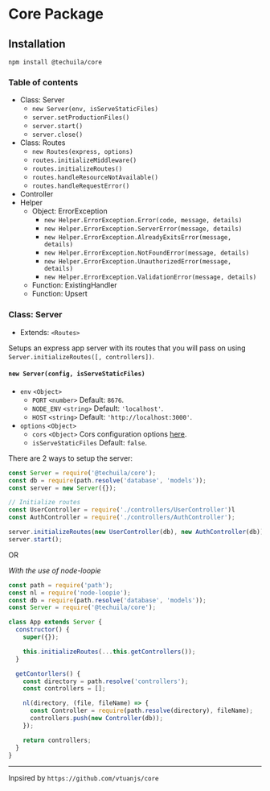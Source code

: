 # Core Package

## Installation

`npm install @techuila/core`

### Table of contents

- Class: Server
  - `new Server(env, isServeStaticFiles)`
  - `server.setProductionFiles()`
  - `server.start()`
  - `server.close()`
- Class: Routes
  - `new Routes(express, options)`
  - `routes.initializeMiddleware()`
  - `routes.initializeRoutes()`
  - `routes.handleResourceNotAvailable()`
  - `routes.handleRequestError()`
- Controller
- Helper
  - Object: ErrorException
    - `new Helper.ErrorException.Error(code, message, details)`
    - `new Helper.ErrorException.ServerError(message, details)`
    - `new Helper.ErrorException.AlreadyExitsError(message, details)`
    - `new Helper.ErrorException.NotFoundError(message, details)`
    - `new Helper.ErrorException.UnauthorizedError(message, details)`
    - `new Helper.ErrorException.ValidationError(message, details)`
  - Function: ExistingHandler
  - Function: Upsert

### Class: Server

- Extends: `<Routes>`

Setups an express app server with its routes that you will pass on using `Server.initializeRoutes([, controllers])`.

#### `new Server(config, isServeStaticFiles)`

- `env` `<Object>`
  - `PORT` `<number>` Default: `8676`.
  - `NODE_ENV` `<string>` Default: `'localhost'`.
  - `HOST` `<string>` Default: `'http://localhost:3000'`.
- `options` `<Object>`
  - `cors` `<Object>` Cors configuration options [here](https://www.npmjs.com/package/cors#configuration-options).
  - `isServeStaticFiles` <boolean> Default: `false`.

There are 2 ways to setup the server:

```javascript
const Server = require('@techuila/core');
const db = require(path.resolve('database', 'models'));
const server = new Server({});

// Initialize routes
const UserController = require('./controllers/UserController')l
const AuthController = require('./controllers/AuthController');

server.initializeRoutes(new UserController(db), new AuthController(db));
server.start();
```

OR

_With the use of node-loopie_

```javascript
const path = require('path');
const nl = require('node-loopie');
const db = require(path.resolve('database', 'models'));
const Server = require('@techuila/core');

class App extends Server {
  constructor() {
    super({});

    this.initializeRoutes(...this.getControllers());
  }

  getContorllers() {
    const directory = path.resolve('controllers');
    const controllers = [];

    nl(directory, (file, fileName) => {
      const Controller = require(path.resolve(directory), fileName);
      controllers.push(new Controller(db));
    });

    return controllers;
  }
}
```

---

Inpsired by `https://github.com/vtuanjs/core`
